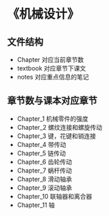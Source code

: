 <!--
 * @Description: 机械设计
 * @Author: CanNev
 * @Date: 2019-10-15 09:34:43
 * @LastEditTime: 2019-10-15 10:14:43
 * @LastEditors: Please set LastEditors
 -->

# 《机械设计》

## 文件结构

- Chapter 对应当前章节数
- textbook 对应章节下课文
- notes 对应重点信息的笔记

## 章节数与课本对应章节

- Chapter_1 机械零件的强度
- Chapter_2 螺纹连接和螺旋传动
- Chapter_3 键，花键和销连接
- Chapter_4 带传动
- Chapter_5 链传动
- Chapter_6 齿轮传动
- Chapter_7 蜗杆传动
- Chapter_8 滑动轴承
- Chapter_9 滚动轴承
- Chapter_10 联轴器和离合器
- Chapter_11 轴
